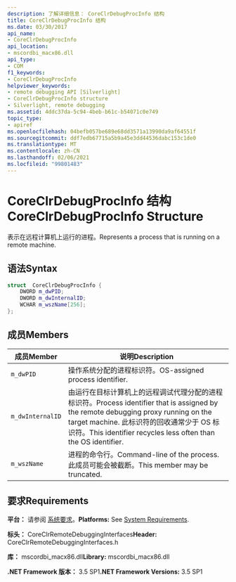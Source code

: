 ```yaml
---
description: 了解详细信息： CoreClrDebugProcInfo 结构
title: CoreClrDebugProcInfo 结构
ms.date: 03/30/2017
api_name:
- CoreClrDebugProcInfo
api_location:
- mscordbi_macx86.dll
api_type:
- COM
f1_keywords:
- CoreClrDebugProcInfo
helpviewer_keywords:
- remote debugging API [Silverlight]
- CoreClrDebugProcInfo structure
- Silverlight, remote debugging
ms.assetid: 4ddc37da-5c94-4beb-b61c-b54071c0e749
topic_type:
- apiref
ms.openlocfilehash: 04befb057be689e68dd3571a13990da9af64551f
ms.sourcegitcommit: ddf7edb67715a5b9a45e3dd44536dabc153c1de0
ms.translationtype: MT
ms.contentlocale: zh-CN
ms.lasthandoff: 02/06/2021
ms.locfileid: "99801483"
---
```

# <a name="coreclrdebugprocinfo-structure"></a><span data-ttu-id="6aa1c-103">CoreClrDebugProcInfo 结构</span><span class="sxs-lookup"><span data-stu-id="6aa1c-103">CoreClrDebugProcInfo Structure</span></span>

<span data-ttu-id="6aa1c-104">表示在远程计算机上运行的进程。</span><span class="sxs-lookup"><span data-stu-id="6aa1c-104">Represents a process that is running on a remote machine.</span></span>  
  
## <a name="syntax"></a><span data-ttu-id="6aa1c-105">语法</span><span class="sxs-lookup"><span data-stu-id="6aa1c-105">Syntax</span></span>  
  
```cpp  
struct  CoreClrDebugProcInfo {  
    DWORD m_dwPID;  
    DWORD m_dwInternalID;  
    WCHAR m_wszName[256];  
};  
```  
  
## <a name="members"></a><span data-ttu-id="6aa1c-106">成员</span><span class="sxs-lookup"><span data-stu-id="6aa1c-106">Members</span></span>  
  
|<span data-ttu-id="6aa1c-107">成员</span><span class="sxs-lookup"><span data-stu-id="6aa1c-107">Member</span></span>|<span data-ttu-id="6aa1c-108">说明</span><span class="sxs-lookup"><span data-stu-id="6aa1c-108">Description</span></span>|  
|------------|-----------------|  
|`m_dwPID`|<span data-ttu-id="6aa1c-109">操作系统分配的进程标识符。</span><span class="sxs-lookup"><span data-stu-id="6aa1c-109">OS-assigned process identifier.</span></span>|  
|`m_dwInternalID`|<span data-ttu-id="6aa1c-110">由运行在目标计算机上的远程调试代理分配的进程标识符。</span><span class="sxs-lookup"><span data-stu-id="6aa1c-110">Process identifier that is assigned by the remote debugging proxy running on the target machine.</span></span> <span data-ttu-id="6aa1c-111">此标识符的回收通常少于 OS 标识符。</span><span class="sxs-lookup"><span data-stu-id="6aa1c-111">This identifier recycles less often than the OS identifier.</span></span>|  
|`m_wszName`|<span data-ttu-id="6aa1c-112">进程的命令行。</span><span class="sxs-lookup"><span data-stu-id="6aa1c-112">Command-line of the process.</span></span> <span data-ttu-id="6aa1c-113">此成员可能会被截断。</span><span class="sxs-lookup"><span data-stu-id="6aa1c-113">This member may be truncated.</span></span>|  
  
## <a name="requirements"></a><span data-ttu-id="6aa1c-114">要求</span><span class="sxs-lookup"><span data-stu-id="6aa1c-114">Requirements</span></span>  

 <span data-ttu-id="6aa1c-115">**平台：** 请参阅 [系统要求](../../get-started/system-requirements.md)。</span><span class="sxs-lookup"><span data-stu-id="6aa1c-115">**Platforms:** See [System Requirements](../../get-started/system-requirements.md).</span></span>  
  
 <span data-ttu-id="6aa1c-116">**标头：** CoreClrRemoteDebuggingInterfaces</span><span class="sxs-lookup"><span data-stu-id="6aa1c-116">**Header:** CoreClrRemoteDebuggingInterfaces.h</span></span>  
  
 <span data-ttu-id="6aa1c-117">**库：** mscordbi_macx86.dll</span><span class="sxs-lookup"><span data-stu-id="6aa1c-117">**Library:** mscordbi_macx86.dll</span></span>  
  
 <span data-ttu-id="6aa1c-118">**.NET Framework 版本：** 3.5 SP1</span><span class="sxs-lookup"><span data-stu-id="6aa1c-118">**.NET Framework Versions:** 3.5 SP1</span></span>
